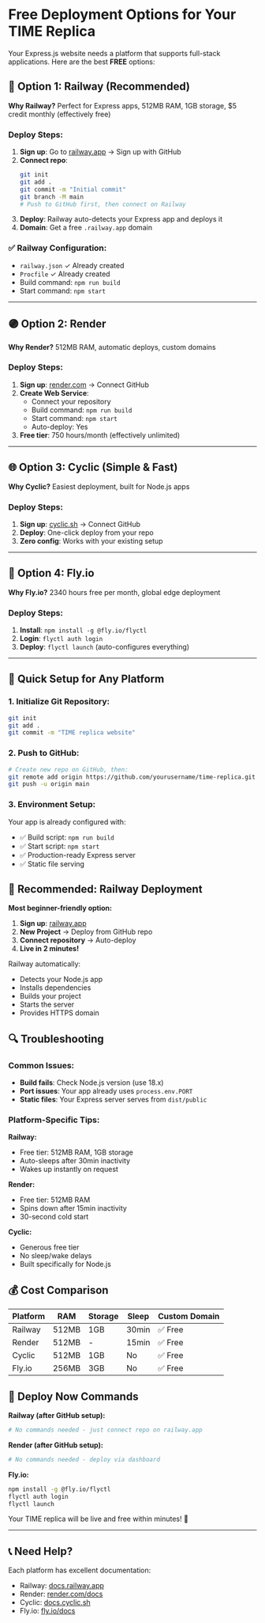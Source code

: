 # Free Deployment Options for Your TIME Replica

Your Express.js website needs a platform that supports full-stack applications. Here are the best **FREE** options:

## 🚂 Option 1: Railway (Recommended)

**Why Railway?** Perfect for Express apps, 512MB RAM, 1GB storage, $5 credit monthly (effectively free)

### Deploy Steps:
1. **Sign up**: Go to [railway.app](https://railway.app) → Sign up with GitHub
2. **Connect repo**: 
   ```bash
   git init
   git add .
   git commit -m "Initial commit"
   git branch -M main
   # Push to GitHub first, then connect on Railway
   ```
3. **Deploy**: Railway auto-detects your Express app and deploys it
4. **Domain**: Get a free `.railway.app` domain

### ✅ Railway Configuration:
- `railway.json` ✓ Already created
- `Procfile` ✓ Already created  
- Build command: `npm run build`
- Start command: `npm start`

---

## 🟣 Option 2: Render

**Why Render?** 512MB RAM, automatic deploys, custom domains

### Deploy Steps:
1. **Sign up**: [render.com](https://render.com) → Connect GitHub
2. **Create Web Service**: 
   - Connect your repository
   - Build command: `npm run build`
   - Start command: `npm start`
   - Auto-deploy: Yes
3. **Free tier**: 750 hours/month (effectively unlimited)

---

## 🌐 Option 3: Cyclic (Simple & Fast)

**Why Cyclic?** Easiest deployment, built for Node.js apps

### Deploy Steps:
1. **Sign up**: [cyclic.sh](https://cyclic.sh) → Connect GitHub
2. **Deploy**: One-click deploy from your repo
3. **Zero config**: Works with your existing setup

---

## 📱 Option 4: Fly.io

**Why Fly.io?** 2340 hours free per month, global edge deployment

### Deploy Steps:
1. **Install**: `npm install -g @fly.io/flyctl`
2. **Login**: `flyctl auth login`
3. **Deploy**: `flyctl launch` (auto-configures everything)

---

## 🔧 Quick Setup for Any Platform

### 1. Initialize Git Repository:
```bash
git init
git add .
git commit -m "TIME replica website"
```

### 2. Push to GitHub:
```bash
# Create new repo on GitHub, then:
git remote add origin https://github.com/yourusername/time-replica.git
git push -u origin main
```

### 3. Environment Setup:
Your app is already configured with:
- ✅ Build script: `npm run build`
- ✅ Start script: `npm start`  
- ✅ Production-ready Express server
- ✅ Static file serving

## 🎯 Recommended: Railway Deployment

**Most beginner-friendly option:**

1. **Sign up**: [railway.app](https://railway.app)
2. **New Project** → Deploy from GitHub repo
3. **Connect repository** → Auto-deploy
4. **Live in 2 minutes!**

Railway automatically:
- Detects your Node.js app
- Installs dependencies
- Builds your project
- Starts the server
- Provides HTTPS domain

## 🔍 Troubleshooting

### Common Issues:
- **Build fails**: Check Node.js version (use 18.x)
- **Port issues**: Your app already uses `process.env.PORT`
- **Static files**: Your Express server serves from `dist/public`

### Platform-Specific Tips:

**Railway:**
- Free tier: 512MB RAM, 1GB storage
- Auto-sleeps after 30min inactivity
- Wakes up instantly on request

**Render:**
- Free tier: 512MB RAM
- Spins down after 15min inactivity  
- 30-second cold start

**Cyclic:**
- Generous free tier
- No sleep/wake delays
- Built specifically for Node.js

## 💰 Cost Comparison

| Platform | RAM | Storage | Sleep | Custom Domain |
|----------|-----|---------|-------|---------------|
| Railway  | 512MB | 1GB | 30min | ✅ Free |
| Render   | 512MB | - | 15min | ✅ Free |
| Cyclic   | 512MB | 1GB | No | ✅ Free |
| Fly.io   | 256MB | 3GB | No | ✅ Free |

## 🚀 Deploy Now Commands

**Railway (after GitHub setup):**
```bash
# No commands needed - just connect repo on railway.app
```

**Render (after GitHub setup):**
```bash
# No commands needed - deploy via dashboard
```

**Fly.io:**
```bash
npm install -g @fly.io/flyctl
flyctl auth login
flyctl launch
```

Your TIME replica will be live and free within minutes! 🎉

---

## 📞 Need Help?

Each platform has excellent documentation:
- Railway: [docs.railway.app](https://docs.railway.app)
- Render: [render.com/docs](https://render.com/docs)  
- Cyclic: [docs.cyclic.sh](https://docs.cyclic.sh)
- Fly.io: [fly.io/docs](https://fly.io/docs)